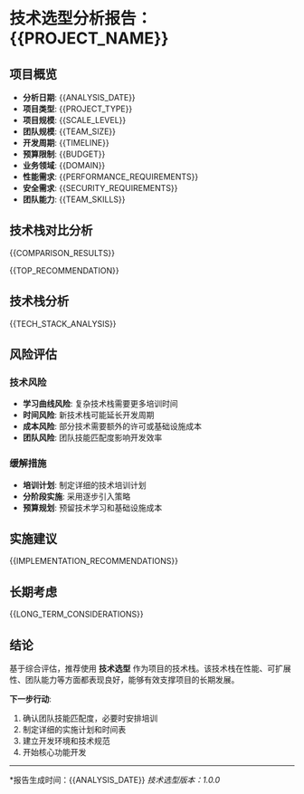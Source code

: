 # 技术选型分析报告：{{PROJECT_NAME}}

## 项目概览

* **分析日期**: {{ANALYSIS_DATE}}
* **项目类型**: {{PROJECT_TYPE}}
* **项目规模**: {{SCALE_LEVEL}}
* **团队规模**: {{TEAM_SIZE}}
* **开发周期**: {{TIMELINE}}
* **预算限制**: {{BUDGET}}
* **业务领域**: {{DOMAIN}}
* **性能需求**: {{PERFORMANCE_REQUIREMENTS}}
* **安全需求**: {{SECURITY_REQUIREMENTS}}
* **团队能力**: {{TEAM_SKILLS}}

## 技术栈对比分析

{{COMPARISON_RESULTS}}

{{TOP_RECOMMENDATION}}

## 技术栈分析

{{TECH_STACK_ANALYSIS}}

## 风险评估

### 技术风险
- **学习曲线风险**: 复杂技术栈需要更多培训时间
- **时间风险**: 新技术栈可能延长开发周期
- **成本风险**: 部分技术需要额外的许可或基础设施成本
- **团队风险**: 团队技能匹配度影响开发效率

### 缓解措施
- **培训计划**: 制定详细的技术培训计划
- **分阶段实施**: 采用逐步引入策略
- **预算规划**: 预留技术学习和基础设施成本

## 实施建议

{{IMPLEMENTATION_RECOMMENDATIONS}}

## 长期考虑

{{LONG_TERM_CONSIDERATIONS}}

## 结论

基于综合评估，推荐使用 **技术选型** 作为项目的技术栈。该技术栈在性能、可扩展性、团队能力等方面都表现良好，能够有效支撑项目的长期发展。

**下一步行动**:
1. 确认团队技能匹配度，必要时安排培训
2. 制定详细的实施计划和时间表
3. 建立开发环境和技术规范
4. 开始核心功能开发

---
*报告生成时间：{{ANALYSIS_DATE}}
*技术选型版本：1.0.0*